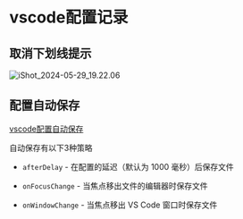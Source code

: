 # vscode配置记录

## 取消下划线提示



![iShot_2024-05-29_19.22.06](https://gitea.pptfz.cn/pptfz/picgo-images/raw/branch/master/img/iShot_2024-05-29_19.22.06.png)



## 配置自动保存

[vscode配置自动保存](https://code.visualstudio.com/docs/editor/codebasics#_save-auto-save)

自动保存有以下3种策略

- `afterDelay` - 在配置的延迟（默认为 1000 毫秒）后保存文件

- `onFocusChange` - 当焦点移出文件的编辑器时保存文件

- `onWindowChange` - 当焦点移出 VS Code 窗口时保存文件





